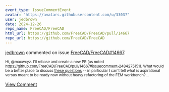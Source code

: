 ```yaml
---
event_type: IssueCommentEvent
avatar: "https://avatars.githubusercontent.com/u/3303?"
user: jedbrown
date: 2024-12-26
repo_name: FreeCAD/FreeCAD
html_url: https://github.com/FreeCAD/FreeCAD/pull/14667
repo_url: https://github.com/FreeCAD/FreeCAD
---
```


<a href='https://github.com/jedbrown' target='_blank'>jedbrown</a> commented on issue <a href='https://github.com/FreeCAD/FreeCAD/pull/14667' target='_blank'>FreeCAD/FreeCAD#14667</a>.

<small>Hi, @maxwxyz. I'll rebase and create a new PR (as noted https://github.com/FreeCAD/FreeCAD/pull/14667#issuecomment-2484275151). What would be a better place to discuss [these questions](https://github.com/FreeCAD/FreeCAD/pull/14667#issuecomment-2185037449) -- in particular I can't tell what is aspirational versus meant to be ready now without heavy refactoring of the FEM workbench?...</small>

<a href='https://github.com/FreeCAD/FreeCAD/pull/14667' target='_blank'>View Comment</a>
